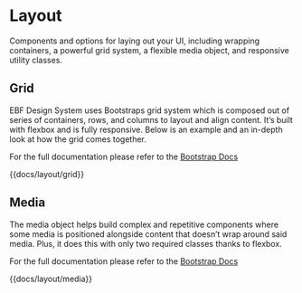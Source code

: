 # Layout

Components and options for laying out your UI, including wrapping containers, a powerful grid system, a flexible media object, and responsive utility classes.

## Grid

EBF Design System uses Bootstraps grid system which is composed out of series of containers, rows, and columns to layout and align content. It’s built with flexbox and is fully responsive. Below is an example and an in-depth look at how the grid comes together.

For the full documentation please refer to the [Bootstrap Docs](https://getbootstrap.com/docs/4.5/layout/grid/)

{{docs/layout/grid}}

## Media

The media object helps build complex and repetitive components where some media is positioned alongside content that doesn’t wrap around said media. Plus, it does this with only two required classes thanks to flexbox.

For the full documentation please refer to the [Bootstrap Docs](https://getbootstrap.com/docs/4.5/components/media-object/)

{{docs/layout/media}}